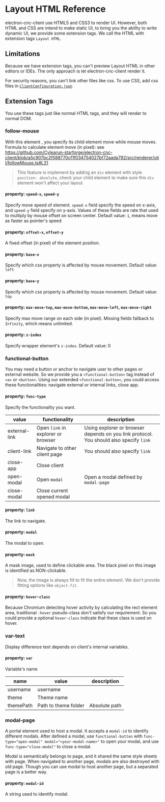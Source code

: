 # Layout HTML Reference

electron-cnc-client use HTML5 and CSS3 to render UI. However, both HTML and CSS are intend to make static UI,
to bring you the ability to write dynamic UI, we provide some extension tags.
We call the HTML with extension tags `Layout HTML`.

## Limitations

Because we have extension tags, you can't preview Layout HTML in other editors or IDEs. The only approach is let electron-cnc-client render it.

For security reasons, you can't link other files like css. To use CSS, add css files in [`ClientConfiguration.json`](./ClientConfiguration.md)

## Extension Tags

You use these tags just like normal HTML tags, and they will render to normal DOM.

### follow-mouse

With this element , you specify its child element move while mouse moves.
Formula to calculate element move (in pixel): see https://github.com/Cylearun-starforge/electron-cnc-client/blob/a5c907bc2f588770cf1f034754027bf72aada792/src/renderer/util/followMouse.ts#L31

> This feature is implement by adding an `div` element with style `position: absolute`, check your child element to make sure this `div` element won't affect your layout

#### property: `speed-x`, `speed-y`

Specify move speed of element. `speed-x` field specify the speed on x-axis, and `speed-y` field specify on y-axis. Values of these fields are rate that used to multiply by mouse offset on screen center. Default value: `1`, means move as faster as pointer's speed

#### property: `offset-x`, `offset-y`

A fixed offset (in pixel) of the element position.

#### property: `base-x`

Specify which css property is affected by mouse movement. Default value: `left`

#### property: `base-y`

Specify which css property is affected by mouse movement. Default value: `top`

#### property: `max-move-top`, `max-move-bottom`, `max-move-left`, `max-move-right`

Specify max move range on each side (in pixel). Missing fields fallback to `Infinity`, which means unlimited.

#### property: `z-index`

Specify wrapper element's `z-index`. Default value: 0

### functional-button

You may need a button or anchor to navigate user to other pages or external website. So we provide you a `<functional-button>` tag instead of `<a>` or `<button>`.
Using our extended `<functional-button>`, you could access these functionalities: navigate external or internal links, close app.

#### property: `func-type`

Specify the functionality you want.

| value         | functionality                      | description                                                                            |
| ------------- | ---------------------------------- | -------------------------------------------------------------------------------------- |
| external-link | Open `link` in explorer or browser | Using explorer or browser depends on you link protocol. You should also specify `link` |
| client-link   | Navigate to other client page      | You should also specify `link`                                                         |
| close-app     | Close client                       |                                                                                        |
| open-modal    | Open `modal`                       | Open a modal defined by `modal-page`                                                   |
| close-modal   | Close current opened modal         |                                                                                        |

#### property: `link`

The link to navigate.

#### property: `modal`

The modal to open.

#### property: `mask`

A mask image, used to define clickable area. The black pixel on this image is identified as NON-clickable.

> Now, the image is always fill to fit the entire element. We don't provide fitting options like `object-fit`.

#### property: `hover-class`

Because Chromium detecting hover activity by calculating the rect element area, traditional `:hover` pseudo-class don't satisfy our requirement.
So you could provide a optional `hover-class` indicate that these class is used on hover.

### var-text

Display difference text depends on client's internal variables.

#### property: `var`

Variable's name

| name      | value                | description   |
| --------- | -------------------- | ------------- |
| username  | username             |               |
| theme     | Theme name           |               |
| themePath | Path to theme folder | Absolute path |

### modal-page

A portal element used to host a modal. It accepts a `modal-id` to identify different modals. After defined a modal,
use `functional-button` with `func-type="open-modal" modal="<your-modal-name>"` to open your modal,
and use `func-type="close-modal"` to close a modal.

Modal is semantically belongs to page, and it shared the same style sheets with page. When navigated to another page, modals are also destroyed with old page.
Though you can use modal to host another page, but a separated page is a better way.

#### property: `modal-id`

A string used to identify modal.
